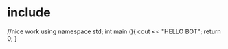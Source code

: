 # include <iostream>
//nice work 
using namespace std;
int main (){
cout << "HELLO BOT";
return 0;
}
